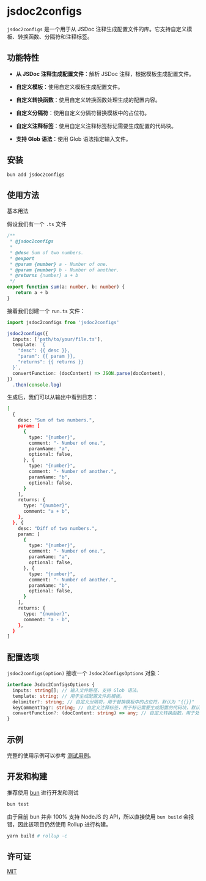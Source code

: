 # jsdoc2configs
`jsdoc2configs` 是一个用于从 JSDoc 注释生成配置文件的库。它支持自定义模板、转换函数、分隔符和注释标签。

## 功能特性
- **从 JSDoc 注释生成配置文件**：解析 JSDoc 注释，根据模板生成配置文件。

- **自定义模板**：使用自定义模板生成配置文件。

- **自定义转换函数**：使用自定义转换函数处理生成的配置内容。

- **自定义分隔符**：使用自定义分隔符替换模板中的占位符。

- **自定义注释标签**：使用自定义注释标签标记需要生成配置的代码块。

- **支持 Glob 语法**：使用 Glob 语法指定输入文件。

## 安装
```bash
bun add jsdoc2configs
```

## 使用方法
基本用法

假设我们有一个 `.ts` 文件

```ts
/**
 * @jsdoc2configs
 * 
 * @desc Sum of two numbers.
 * @export
 * @param {number} a - Number of one.
 * @param {number} b - Number of another.
 * @returns {number} a + b
 */
export function sum(a: number, b: number) {
   return a + b
}
```

接着我们创建一个 `run.ts` 文件： 

```ts
import jsdoc2configs from 'jsdoc2configs'

jsdoc2configs({
  inputs: ['path/to/your/file.ts'],
  template: `{
    "desc": {{ desc }},
    "param": {{ param }},
    "returns": {{ returns }}
  }`,
  convertFunction: (docContent) => JSON.parse(docContent),
})
  .then(console.log)
```

生成后，我们可以从输出中看到日志：

```bash
[
  {
    desc: "Sum of two numbers.",
    param: [
      {
        type: "{number}",
        comment: "- Number of one.",
        paramName: "a",
        optional: false,
      }, {
        type: "{number}",
        comment: "- Number of another.",
        paramName: "b",
        optional: false,
      }
    ],
    returns: {
      type: "{number}",
      comment: "a + b",
    },
  }, {
    desc: "Diff of two numbers.",
    param: [
      {
        type: "{number}",
        comment: "- Number of one.",
        paramName: "a",
        optional: false,
      }, {
        type: "{number}",
        comment: "- Number of another.",
        paramName: "b",
        optional: false,
      }
    ],
    returns: {
      type: "{number}",
      comment: "a - b",
    },
  }
]
```

## 配置选项

`jsdoc2configs(option)` 接收一个 `Jsdoc2ConfigsOptions` 对象：

```ts
interface Jsdoc2ConfigsOptions {
  inputs: string[]; // 输入文件路径，支持 Glob 语法。
  template: string; // 用于生成配置文件的模板。
  delimiter?: string; // 自定义分隔符，用于替换模板中的占位符，默认为 "{{}}"
  keyCommentTag?: string; // 自定义注释标签，用于标记需要生成配置的代码块，默认为 "jsdoc2configs"
  convertFunction?: (docContent: string) => any; // 自定义转换函数，用于处理生成的配置内容。
}

```

## 示例
完整的使用示例可以参考 [测试用例](./test/index.spec.ts)。

## 开发和构建
推荐使用 [bun](https://bun.sh/) 进行开发和测试

```bash
bun test
```

由于目前 bun 并非 100% 支持 NodeJS 的 API，所以直接使用 `bun build` 会报错，因此该项目仍然使用 Rollup 进行构建。

```bash
yarn build # rollup -c
```

## 许可证
[MIT](./LICENSE)
